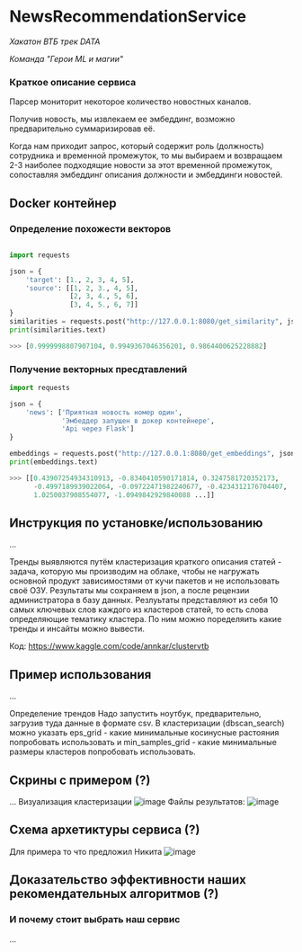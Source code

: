 # NewsRecommendationService

*Хакатон ВТБ трек DATA*

*Команда "Герои ML и магии"*

### Краткое описание сервиса

Парсер мониторит некоторое количество новостных каналов.

Получив новость, мы извлекаем ее эмбеддинг, возможно предварительно суммаризировав её.

Когда нам приходит запрос, который содержит роль (должность) сотрудника и временной промежуток, то мы выбираем и
возвращаем 2-3 наиболее подходящие новости за этот временной промежуток, сопоставляя эмбеддинг описания должности и
эмбеддинги новостей.

## Docker контейнер

### Определение похожести векторов

```python

import requests

json = {
    'target': [1., 2, 3, 4, 5],
    'source': [[1, 2, 3., 4, 5],
               [2, 3, 4., 5, 6],
               [3, 4, 5., 6, 7]]
}
similarities = requests.post("http://127.0.0.1:8080/get_similarity", json=json)
print(similarities.text)

>>> [0.9999998807907104, 0.9949367046356201, 0.9864400625228882]
```

### Получение векторных пресдтавлений

```python
import requests

json = {
    'news': ['Приятная новость номер один',
             'Эмбеддер запущен в докер контейнере',
             'Api через Flask']
}

embeddings = requests.post("http://127.0.0.1:8080/get_embeddings", json=json)
print(embeddings.text)

>>> [[0.43907254934310913, -0.8340410590171814, 0.3247581720352173, 
      -0.4997189939022064, -0.09722471982240677, -0.4234312176704407, 
      1.0250037908554077, -1.0949842929840088 ...]]

```

## Инструкция по установке/использованию



...

Тренды выявляются путём кластеризация краткого описания статей - задача, которую мы производим на облаке, чтобы не нагружать основной продукт зависимостями от кучи пакетов и не использовать своё ОЗУ. Результаты мы сохраняем в json, а после рецензии администратора в базу данных. Резлуьтаты представляют из себя 10 самых ключевых слов каждого из кластеров статей, то есть слова определяющие тематику кластера. По ним можно поределяить какие тренды и инсайты можно вывести.

Код: https://www.kaggle.com/code/annkar/clustervtb

## Пример использования

...

Определение трендов
Надо запустить ноутбук, предварительно, загрузив туда данные в формате csv. В кластеризации (dbscan_search) можно указать eps_grid - какие минимальные косинусные растояния попробовать использовать и min_samples_grid - какие минимальные размеры кластеров попробовать использовать.

## Скрины с примером (?)

...
Визуализация кластеризации
![image](https://user-images.githubusercontent.com/82397895/194742704-86c766a5-6c99-44be-96f3-2401b3a339bd.png)
Файлы результатов: ![image](https://user-images.githubusercontent.com/82397895/194742907-f4e13e7a-63cb-4b96-9a91-ce5072e08806.png)



## Схема архетиктуры сервиса (?)

Для примера то что предложил Никита
![image](https://user-images.githubusercontent.com/86519457/193768288-8152bb6a-1f38-4e9e-8eac-d9c24ff8174f.png)

## Доказательство эффективности наших рекомендательных алгоритмов (?)

### И почему стоит выбрать наш сервис

...
